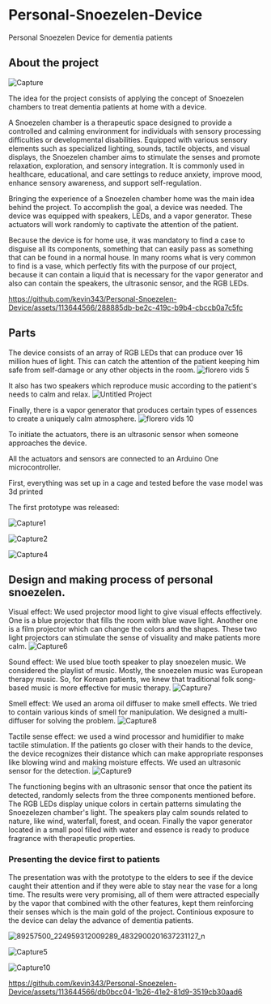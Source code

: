 # Personal-Snoezelen-Device
Personal Snoezelen Device for dementia patients

## About the project

![Capture](https://github.com/kevin343/Personal-Snoezelen-Device/assets/113644566/4b4fc18e-9d80-4859-b553-6541323fa571)

The idea for the project consists of applying the concept of Snoezelen chambers to treat dementia patients at home with a device.

A Snoezelen chamber is a therapeutic space designed to provide a controlled and calming environment for individuals with sensory processing difficulties or developmental disabilities. Equipped with various sensory elements such as specialized lighting, sounds, tactile objects, and visual displays, the Snoezelen chamber aims to stimulate the senses and promote relaxation, exploration, and sensory integration. It is commonly used in healthcare, educational, and care settings to reduce anxiety, improve mood, enhance sensory awareness, and support self-regulation.

Bringing the experience of a Snoezelen chamber home was the main idea behind the project. To accomplish the goal, a device was needed.
The device was equipped with speakers, LEDs, and a vapor generator. These actuators will work randomly to captivate the attention of the patient.

Because the device is for home use, it was mandatory to find a case to disguise all its components, something that can easily pass as something that can be found in a normal house. In many rooms what is very common to find is a vase, which perfectly fits with the purpose of our project, because it can contain a liquid that is necessary for the vapor generator and also can contain the speakers, the ultrasonic sensor, and the RGB LEDs.

https://github.com/kevin343/Personal-Snoezelen-Device/assets/113644566/288885db-be2c-419c-b9b4-cbccb0a7c5fc



## Parts

The device consists of an array of RGB LEDs that can produce over 16 million hues of light. This can catch the attention of the patient keeping him safe from self-damage or any other objects in the room.
![florero vids 5](https://github.com/kevin343/Personal-Snoezelen-Device/assets/113644566/ac5b86ca-ac7c-4a1c-a808-a9225871d386)


It also has two speakers which reproduce music according to the patient's needs to calm and relax. 
![Untitled Project](https://github.com/kevin343/Personal-Snoezelen-Device/assets/113644566/4387c9d1-5fb6-49ac-948d-4bce6aae8054)


Finally, there is a vapor generator that produces certain types of essences to create a uniquely calm atmosphere. 
![florero vids 10](https://github.com/kevin343/Personal-Snoezelen-Device/assets/113644566/d6a91656-fa57-4601-94c1-6b66830a4047)

To initiate the actuators, there is an ultrasonic sensor when someone approaches the device. 

All the actuators and sensors are connected to an Arduino One microcontroller.

First, everything was set up in a cage and tested before the vase model was 3d printed

The first prototype was released:

![Capture1](https://github.com/kevin343/Personal-Snoezelen-Device/assets/113644566/45e4dd8e-5ce7-44e9-9a51-f734dcf41f75)

![Capture2](https://github.com/kevin343/Personal-Snoezelen-Device/assets/113644566/30b2c4fe-3713-4b67-8813-c3fbb09db3d1)


![Capture4](https://github.com/kevin343/Personal-Snoezelen-Device/assets/113644566/ea8fbf51-e5a4-49f9-8621-e3d6aaa2ba10)


## Design and making process of personal snoezelen.

Visual effect: We used projector mood light to give visual effects effectively. One is a blue projector that fills the room with blue wave light. Another one is a film projector which can change the colors and the shapes. These two light projectors can stimulate the sense of visuality and make patients more calm.
![Capture6](https://github.com/kevin343/Personal-Snoezelen-Device/assets/113644566/df5c13fc-ce51-4a9e-868c-1c282ebd79db)

Sound effect: We used blue tooth speaker to play snoezelen music. We considered the playlist of music. Mostly, the snoezelen music was European therapy music. So, for Korean patients, we knew that traditional folk song-based music is more effective for music therapy.
![Capture7](https://github.com/kevin343/Personal-Snoezelen-Device/assets/113644566/29b555ff-d882-4e54-b43f-1954c5b4d42e)

Smell effect: We used an aroma oil diffuser to make smell effects. We tried to contain various kinds of smell for manipulation. We designed a multi-diffuser for solving the problem.
![Capture8](https://github.com/kevin343/Personal-Snoezelen-Device/assets/113644566/25cdf862-b03b-4451-ac12-e21d563e1825)

Tactile sense effect: we used a wind processor and humidifier to make tactile stimulation. If the patients go closer with their hands to the device, the device recognizes their distance which can make appropriate responses like blowing wind and making moisture effects. We 
used an ultrasonic sensor for the detection. 
![Capture9](https://github.com/kevin343/Personal-Snoezelen-Device/assets/113644566/1a2ffccd-c92c-4a09-b0bb-0a862e308623)

The functioning begins with an ultrasonic sensor that once the patient its detected, randomly selects from the three components mentioned before. The RGB LEDs display unique colors in certain patterns simulating the Snoezelezen chamber's light. The speakers play calm sounds related to nature, like wind, waterfall, forest, and ocean. Finally the vapor generator located in a small pool filled with water and essence is ready to produce fragrance with therapeutic properties.




### Presenting the device first to patients

The presentation was with the prototype to the elders to see if the device caught their attention and if they were able to stay near the vase for a long time.
The results were very promising, all of them were attracted especially by the vapor that combined with the other features, kept them reinforcing their senses which is the main gold of the project. Continious exposure to the device can delay the advance of dementia patients.


![89257500_224959312009289_4832900201637231127_n](https://github.com/kevin343/Personal-Snoezelen-Device/assets/113644566/9187f70c-ced9-4722-b4c8-46d491ecba92)

![Capture5](https://github.com/kevin343/Personal-Snoezelen-Device/assets/113644566/be1c2bfc-bf39-4565-ae11-340a6f04ace2)

![Capture10](https://github.com/kevin343/Personal-Snoezelen-Device/assets/113644566/9f125338-ecb7-410e-a635-301ed9e16e2e)


https://github.com/kevin343/Personal-Snoezelen-Device/assets/113644566/db0bcc04-1b26-41e2-81d9-3519cb30aad6


